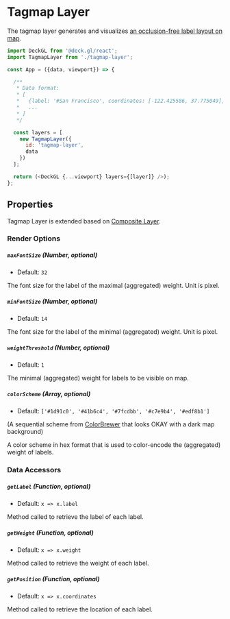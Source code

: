 
# Tagmap Layer

The tagmap layer generates and visualizes [an occlusion-free label layout on map](https://github.com/rivulet-zhang/tagmap.js).

```js
import DeckGL from '@deck.gl/react';
import TagmapLayer from './tagmap-layer';

const App = ({data, viewport}) => {

  /**
   * Data format:
   * [
   *   {label: '#San Francisco', coordinates: [-122.425586, 37.775049], weight: 1},
   *   ...
   * ]
   */

  const layers = [
    new TagmapLayer({
      id: 'tagmap-layer',
      data
    })
  ];

  return (<DeckGL {...viewport} layers={[layer]} />);
};
```

## Properties

Tagmap Layer is extended based on [Composite Layer](/docs/api-reference/composite-layer.md).

### Render Options

##### `maxFontSize` (Number, optional)

- Default: `32`

The font size for the label of the maximal (aggregated) weight. Unit is pixel.

##### `minFontSize` (Number, optional)

- Default: `14`

The font size for the label of the minimal (aggregated) weight. Unit is pixel.

##### `weightThreshold` (Number, optional)

- Default: `1`

The minimal (aggregated) weight for labels to be visible on map.

##### `colorScheme` (Array, optional)

- Default: `['#1d91c0', '#41b6c4', '#7fcdbb', '#c7e9b4', '#edf8b1']`

(A sequential scheme from [ColorBrewer](http://colorbrewer2.org/) that looks OKAY with a dark map background)

A color scheme in hex format that is used to color-encode the (aggregated) weight of labels.

### Data Accessors

##### `getLabel` (Function, optional)

- Default: `x => x.label`

Method called to retrieve the label of each label.

##### `getWeight` (Function, optional)

- Default: `x => x.weight`

Method called to retrieve the weight of each label.

##### `getPosition` (Function, optional)

- Default: `x => x.coordinates`

Method called to retrieve the location of each label.
